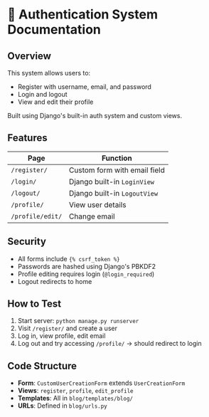 # 🔐 Authentication System Documentation

## Overview
This system allows users to:
- Register with username, email, and password
- Login and logout
- View and edit their profile

Built using Django's built-in auth system and custom views.

## Features

| Page | Function |
|------|---------|
| `/register/` | Custom form with email field |
| `/login/` | Django built-in `LoginView` |
| `/logout/` | Django built-in `LogoutView` |
| `/profile/` | View user details |
| `/profile/edit/` | Change email |

## Security
- All forms include `{% csrf_token %}`
- Passwords are hashed using Django's PBKDF2
- Profile editing requires login (`@login_required`)
- Logout redirects to home

## How to Test
1. Start server: `python manage.py runserver`
2. Visit `/register/` and create a user
3. Log in, view profile, edit email
4. Log out and try accessing `/profile/` → should redirect to login

## Code Structure
- **Form**: `CustomUserCreationForm` extends `UserCreationForm`
- **Views**: `register`, `profile`, `edit_profile`
- **Templates**: All in `blog/templates/blog/`
- **URLs**: Defined in `blog/urls.py`